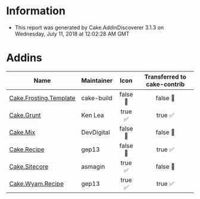 # Information

- This report was generated by Cake.AddinDiscoverer 3.1.3 on Wednesday, July 11, 2018 at 12:02:28 AM GMT

# Addins

| Name | Maintainer | Icon | Transferred to cake-contrib |
| --- | --- | :---: | :---: |
| [Cake.Frosting.Template](https://github.com/cake-build/frosting) | cake-build | false :small_red_triangle: | false :small_red_triangle: |
| [Cake.Grunt](https://github.com/cake-contrib/Cake.Grunt/) | Ken Lea | true :white_check_mark: | true :white_check_mark: |
| [Cake.Mix](https://www.nuget.org/packages/Cake.Mix/) | DevDigital | false :small_red_triangle: | false :small_red_triangle: |
| [Cake.Recipe](https://github.com/cake-contrib/Cake.Recipe) | gep13 | false :small_red_triangle: | true :white_check_mark: |
| [Cake.Sitecore](https://github.com/asmagin/Cake.Sitecore) | asmagin | true :white_check_mark: | false :small_red_triangle: |
| [Cake.Wyam.Recipe](https://github.com/cake-contrib/Cake.Wyam.Recipe) | gep13 | true :white_check_mark: | true :white_check_mark: |

